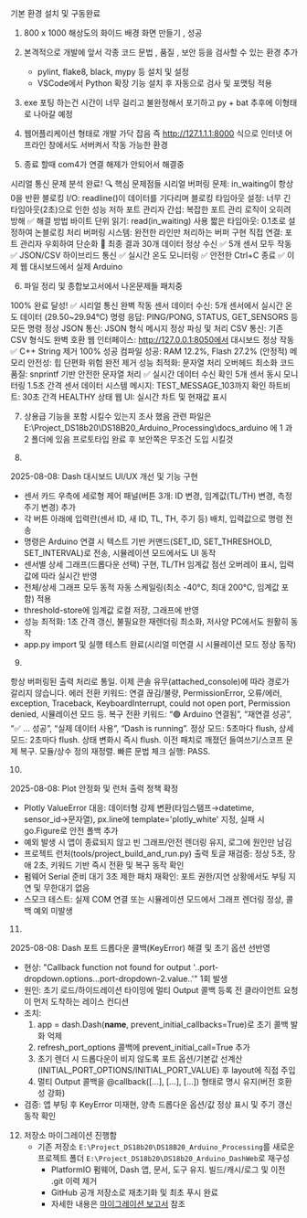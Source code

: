 기본 환경 설치 및 구동완료 

1. 800 x 1000 해상도의 화이드 배경 화면 만들기 , 성공

2. 본격적으로 개발에 앞서 각종 코드 문법 , 품질 , 보안 등을 검사할 수 있는 환경 추가 
   - pylint, flake8, black, mypy 등 설치 및 설정
   - VSCode에서 Python 확장 기능 설치 후 자동으로 검사 및 포맷팅 적용

3. exe 포팅 하는건 시간이 너무 걸리고 불완정해서 포기하고 py + bat 추후에 이형태로 나아갈 예정 

4. 웹어플리케이션 형태로 개발 가닥 잡음 
   즉 http://127.1.1.1:8000 식으로 인터넷 어프라인 창에서도 서버켜서 작동 가능한 환경


5. 종료 할때 com4가 연결 해제가 안되어서 해결중 

시리얼 통신 문제 분석 완료!
🔍 핵심 문제점들
시리얼 버퍼링 문제: in_waiting이 항상 0을 반환
블로킹 I/O: readline()이 데이터를 기다리며 블로킹
타임아웃 설정: 너무 긴 타임아웃(2초)으로 인한 성능 저하
포트 관리자 간섭: 복잡한 포트 관리 로직이 오히려 방해
✅ 해결 방법
바이트 단위 읽기: read(in_waiting) 사용
짧은 타임아웃: 0.1초로 설정하여 논블로킹 처리
버퍼링 시스템: 완전한 라인만 처리하는 버퍼 구현
직접 연결: 포트 관리자 우회하여 단순화
🎉 최종 결과
30개 데이터 정상 수신 ✅
5개 센서 모두 작동 ✅
JSON/CSV 하이브리드 통신 ✅
실시간 온도 모니터링 ✅
안전한 Ctrl+C 종료 ✅
이제 웹 대시보드에서 실제 Arduino


6. 파일 정리 및 종합보고서에서 나온문제들 패치중

 100% 완료 달성!
✅ 시리얼 통신 완벽 작동
센서 데이터 수신: 5개 센서에서 실시간 온도 데이터 (29.50~29.94°C)
명령 응답: PING/PONG, STATUS, GET_SENSORS 등 모든 명령 정상
JSON 통신: JSON 형식 메시지 정상 파싱 및 처리
CSV 통신: 기존 CSV 형식도 완벽 호환
웹 인터페이스: http://127.0.0.1:8050에서 대시보드 정상 작동
✅ C++ String 제거 100% 성공
컴파일 성공: RAM 12.2%, Flash 27.2% (안정적)
메모리 안전성: 힙 단편화 위험 완전 제거
성능 최적화: 문자열 처리 오버헤드 최소화
코드 품질: snprintf 기반 안전한 문자열 처리
✅ 실시간 데이터 수신 확인
5개 센서 동시 모니터링
1.5초 간격 센서 데이터
시스템 메시지: TEST_MESSAGE_103까지 확인
하트비트: 30초 간격 HEALTHY 상태
웹 UI: 실시간 차트 및 현재값 표시

7. 상용급 기능을 포함 시킬수 있는지 조사 했음 
   관련 파일은 E:\Project_DS18b20\DS18B20_Arduino_Processing\docs_arduino
   에 1 과 2 폴더에 있음 프로토타입 완료 후 보안쪽은 무조건 도입 시킬것
   


8.
2025-08-08: Dash 대시보드 UI/UX 개선 및 기능 구현
 - 센서 카드 우측에 세로형 제어 패널(버튼 3개: ID 변경, 임계값(TL/TH) 변경, 측정 주기 변경) 추가
 - 각 버튼 아래에 입력란(센서 ID, 새 ID, TL, TH, 주기 등) 배치, 입력값으로 명령 전송
 - 명령은 Arduino 연결 시 텍스트 기반 커맨드(SET_ID, SET_THRESHOLD, SET_INTERVAL)로 전송, 시뮬레이션 모드에서도 UI 동작
 - 센서별 상세 그래프(드롭다운 선택) 구현, TL/TH 임계값 점선 오버레이 표시, 입력값에 따라 실시간 반영
 - 전체/상세 그래프 모두 동적 자동 스케일링(최소 -40°C, 최대 200°C, 임계값 포함) 적용
 - threshold-store에 임계값 로컬 저장, 그래프에 반영
 - 성능 최적화: 1초 간격 갱신, 불필요한 재렌더링 최소화, 저사양 PC에서도 원활히 동작
 - app.py import 및 실행 테스트 완료(시리얼 미연결 시 시뮬레이션 모드 정상 동작)

9.
항상 버퍼링된 출력 처리로 통일. 이제 콘솔 유무(attached_console)에 따라 경로가 갈리지 않습니다.
에러 전환 키워드: 연결 끊김/불량, PermissionError, 오류/에러, exception, Traceback, KeyboardInterrupt, could not open port, Permission denied, 시뮬레이션 모드 등.
복구 전환 키워드: “🟢 Arduino 연결됨”, “재연결 성공”, “✅ … 성공”, “실제 데이터 사용”, “Dash is running”.
정상 모드: 5초마다 flush, 상세 모드: 2초마다 flush. 상태 변화시 즉시 flush.
이전 패치로 깨졌던 들여쓰기/스코프 문제 복구. 모듈/상수 정의 재정렬.
빠른 문법 체크 실행: PASS.

10.
2025-08-08: Plot 안정화 및 런처 출력 정책 확정
 - Plotly ValueError 대응: 데이터형 강제 변환(타임스탬프→datetime, sensor_id→문자열), px.line에 template='plotly_white' 지정, 실패 시 go.Figure로 안전 폴백 추가
 - 예외 발생 시 앱이 종료되지 않고 빈 그래프/안전 렌더링 유지, 로그에 원인만 남김
 - 프로젝트 런처(tools/project_build_and_run.py) 출력 토글 재검증: 정상 5초, 장애 2초, 키워드 기반 즉시 전환 및 복구 동작 확인
 - 펌웨어 Serial 준비 대기 3초 제한 패치 재확인: 포트 권한/지연 상황에서도 부팅 지연 및 무한대기 없음
 - 스모크 테스트: 실제 COM 연결 또는 시뮬레이션 모드에서 그래프 렌더링 정상, 콜백 예외 미발생

11.
2025-08-08: Dash 포트 드롭다운 콜백(KeyError) 해결 및 초기 옵션 선반영
 - 현상: "Callback function not found for output '..port-dropdown.options...port-dropdown-2.value..'" 1회 발생
 - 원인: 초기 로드/하이드레이션 타이밍에 멀티 Output 콜백 등록 전 클라이언트 요청이 먼저 도착하는 레이스 컨디션
 - 조치:
    1) app = dash.Dash(__name__, prevent_initial_callbacks=True)로 초기 콜백 발화 억제
    2) refresh_port_options 콜백에 prevent_initial_call=True 추가
    3) 초기 렌더 시 드롭다운이 비지 않도록 포트 옵션/기본값 선계산(INITIAL_PORT_OPTIONS/INITIAL_PORT_VALUE) 후 layout에 직접 주입
    4) 멀티 Output 콜백을 @callback([...], [...], [...]) 형태로 명시 유지(버전 호환성 강화)
 - 검증: 앱 부팅 후 KeyError 미재현, 양측 드롭다운 옵션/값 정상 표시 및 주기 갱신 동작 확인

12. 저장소 마이그레이션 진행함 
      - 기존 저장소 `E:\Project_DS18b20\DS18B20_Arduino_Processing`를 새로운 프로젝트 폴더 `E:\Project_DS18b20\DS18b20_Arduino_DashWeb`로 재구성  
         - PlatformIO 펌웨어, Dash 앱, 문서, 도구 유지. 빌드/캐시/로그 및 이전 .git 이력 제거  
         - GitHub 공개 저장소로 재초기화 및 최초 푸시 완료  
         - 자세한 내용은 [마이그레이션 보고서](../migration/001_DS18b20_Arduino_DashWeb.md) 참조